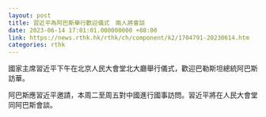 ```yaml
---
layout: post
title: 習近平為阿巴斯舉行歡迎儀式　兩人將會談
date: 2023-06-14 17:01:01.000000000 +08:00
link: https://news.rthk.hk/rthk/ch/component/k2/1704791-20230614.htm
categories: rthk
---
```


國家主席習近平下午在北京人民大會堂北大廳舉行儀式，歡迎巴勒斯坦總統阿巴斯訪華。

阿巴斯應習近平邀請，本周二至周五對中國進行國事訪問。習近平將在人民大會堂同阿巴斯會談。
